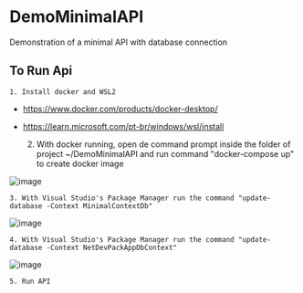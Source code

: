 # DemoMinimalAPI
 Demonstration of a minimal API with database connection
 
## To Run Api

    1. Install docker and WSL2
 
 - https://www.docker.com/products/docker-desktop/
 - https://learn.microsoft.com/pt-br/windows/wsl/install
 
    2. With docker running, open de command prompt inside the folder of project ~/DemoMinimalAPI and run command "docker-compose up" to create docker image
	
![image](https://user-images.githubusercontent.com/117870158/212793919-0341e1e6-9036-44dc-badd-40cbb218a425.png)
 
    3. With Visual Studio's Package Manager run the command "update-database -Context MinimalContextDb"    
	
![image](https://user-images.githubusercontent.com/117870158/212794037-68f55979-46d7-49e1-a402-997c0ad22620.png)

	4. With Visual Studio's Package Manager run the command "update-database -Context NetDevPackAppDbContext"
	
![image](https://user-images.githubusercontent.com/117870158/212794127-b7acbba1-61e3-4392-8977-e0e53ea847ba.png)

	5. Run API
